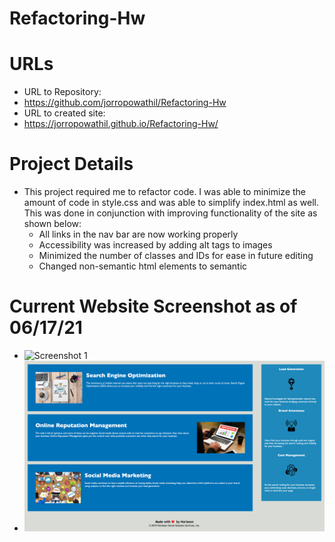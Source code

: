 # Refactoring-Hw

# URLs 
* URL to Repository:
*    https://github.com/jorropowathil/Refactoring-Hw
* URL to created site:
*   https://jorropowathil.github.io/Refactoring-Hw/

# Project Details
* This project required me to refactor code. I was able to  minimize the amount of code in style.css and was able to simplify index.html as well. This was done in conjunction with improving functionality of the site as shown below: 
    * All links in the nav bar are now working properly
    * Accessibility was increased by adding alt tags to images 
    * Minimized the number of classes and IDs for ease in future editing
    * Changed non-semantic html elements to semantic 

# Current Website Screenshot as of 06/17/21
* ![](Images/SS1.png "Screenshot 1")
* ![](Images/SS2.png "Screenshot 2")
